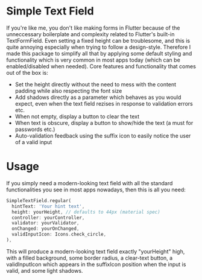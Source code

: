 # Simple Text Field

If you're like me, you don't like making forms in Flutter because of the unneccessary boilerplate and complexity related to Flutter's built-in TextFormField. Even setting a fixed height can be troublesome, and this is quite annoying especially when trying to follow a design-style. Therefore I made this package to simplify all that by applying some default styling and functionality which is very common in most apps today (which can be enabled/disabled when needed). Core features and functionality that comes out of the box is:

- Set the height directly without the need to mess with the content padding while also respecting the font size
- Add shadows directly as a parameter which behaves as you would expect, even when the text field rezises in response to validation errors etc.
- When not empty, display a button to clear the text
- When text is obscure, display a button to show/hide the text (a must for passwords etc.)
- Auto-validation feedback using the suffix icon to easily notice the user of a valid input

# Usage
If you simply need a modern-looking text field with all the standard functionalities you see in most apps nowadays, then this is all you need:

```dart
SimpleTextField.regular(
  hintText: 'Your hint text',
  height: yourHeight, // defaults to 44px (material spec)
  controller: yourController,
  validator: yourValidator,
  onChanged: yourOnChanged,
  validInputIcon: Icons.check_circle,
),
```

This will produce a modern-looking text field exactly "yourHeight" high, with a filled background, some border radius, a clear-text button, a validInputIcon which appears in the suffixIcon position when the input is valid, and some light shadows.
